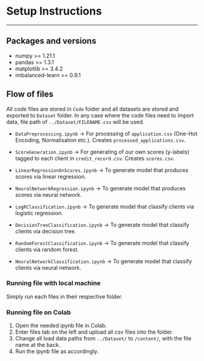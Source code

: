 # Setup Instructions
***

## Packages and versions

- numpy >= 1.21.1
- pandas >= 1.3.1
- matplotlib >= 3.4.2
- imbalanced-learn >= 0.9.1

## Flow of files

All code files are stored in `Code` folder and all datasets are stored and exported to `Dataset` folder.
In any case where the code files need to import data, file path of `../Dataset/FILENAME.csv` will be used.

- `DataPreprocessing.ipynb` -> For processing of `application.csv` (One-Hot Encoding, Normalisation etc.). Creates `processed_applications.csv`.
- `ScoreGeneration.ipynb` -> For generating of our own scores (y-labels) tagged to each client in `credit_record.csv`. Creates `scores.csv`.

- `LinearRegressionOnScores.ipynb` -> To generate model that produces scores via linear regression.
- `NeuralNetworkRegression.ipynb` -> To generate model that produces scores via neural network.

- `LogRClassification.ipynb` -> To generate model that classify clients via logistic regression.
- `DecisionTreeClassification.ipynb` -> To generate model that classify clients via decision tree.
- `RandomForestClassification.ipynb` -> To generate model that classify clients via random forest.
- `NeuralNetworkClassification.ipynb` -> To generate model that classify clients via neural network.

### Running file with local machine

Simply run each files in their respective folder.

### Running file on Colab

1. Open the needed ipynb file in Colab.
2. Enter files tab on the left and upload all csv files into the folder.
3. Change all load data paths from `../Dataset/` to `/content/`, with the file name at the back.
4. Run the ipynb file as accordingly.